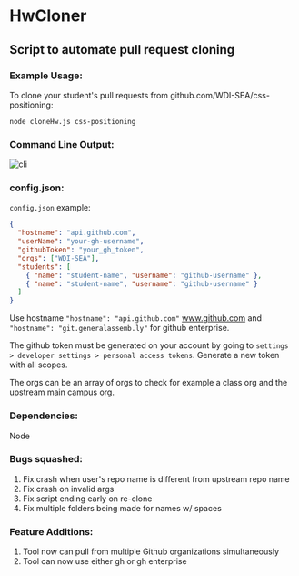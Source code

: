 # HwCloner

## Script to automate pull request cloning

### Example Usage:

To clone your student's pull requests from github.com/WDI-SEA/css-positioning:

`node cloneHw.js css-positioning`

### Command Line Output: 

![cli](https://i.imgur.com/iWJS5RI.png)

### config.json:

`config.json` example:

```json
{ 
  "hostname": "api.github.com",
  "userName": "your-gh-username",
  "githubToken": "your_gh_token",
  "orgs": ["WDI-SEA"],
  "students": [
    { "name": "student-name", "username": "github-username" },
    { "name": "student-name", "username": "github-username" }
  ]
}
```

Use hostname `"hostname": "api.github.com"` www.github.com and `"hostname": "git.generalassemb.ly"` for github enterprise.

The github token must be generated on your account by going to `settings > developer settings > personal access tokens`. Generate a new token with all scopes. 

The orgs can be an array of orgs to check for example a class org and the upstream main campus org. 

### Dependencies:

Node

### Bugs squashed:

1. Fix crash when user's repo name is different from upstream repo name
2. Fix crash on invalid args
3. Fix script ending early on re-clone 
4. Fix multiple folders being made for names w/ spaces


### Feature Additions:

1. Tool now can pull from multiple Github organizations simultaneously
2. Tool can now use either gh or gh enterprise
